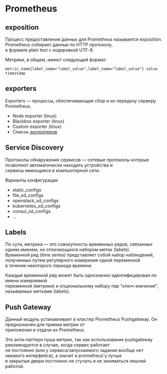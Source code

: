 # Prometheus

## exposition

Процесс предоставления данных для Prometheus называется exposition. Prometheus собирает данные по HTTP протоколу,  
в формате plain text c кодировкой UTF-8.  

Метрики, в общем, имеют следующий формат:
```
metric_name{label_name="label_value",label_name="label_value"} value timestamp
```

## exporters

Exporters — процессы, обеспечивающие сбор и их передачу серверу Prometheus.
 - Node exporter (linux)
 - Blackbox exporter (linux)
 - Custom exporter (linux)
 - Список [экспортеров](https://prometheus.io/docs/instrumenting/exporters/)

## Service Discovery
Протоколы обнаружения сервисов — сетевые протоколы которые позволяют автоматически находить устройства и  
сервисы имеющиеся в компьютерной сети.  

Варианты конфигурации
 - static_configs
 - file_sd_configs
 - openstack_sd_configs
 - kubernetes_sd_configs
 - consul_sd_configs
 - ...

## Labels
По сути, метрика — это совокупность временных рядов, связанных одним именем, но отличающихся набором меток (labels).  
Временной ряд (time series) представляет собой набор наблюдений, полученных путем регулярного измерения одной переменной  
в течение некоторого периода времени.  

Каждый временной ряд может быть однозначно идентифицирован по имени измеряемой  
переменной (метрики) и опциональному набору пар "ключ-значение", называемых метками (labels).  

## Push Gateway
Данный модуль устанавливает в кластер Prometheus Pushgateway. Он предназначен для приема метрик от  
приложения и отдачи их Prometheus.  

Это анти-паттерн пуша метрик, так как использование pushgateway рекомендуется в случае, когда сервис работает  
не постоянно (или у сервиса/запускаемого задания вообще нет никакого интерфейса), а значит и prometheus'у лучше  
в закрытые двери постоянно не стучать и не заниматься лишней работой.  